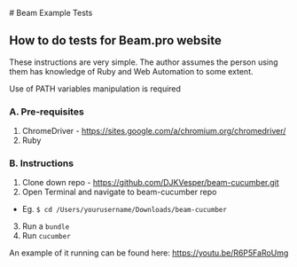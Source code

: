 # Beam Example Tests

## How to do tests for Beam.pro website

These instructions are very simple. The author assumes the person using them has knowledge of Ruby and Web Automation to some extent.

Use of PATH variables manipulation is required

### A. Pre-requisites
1. ChromeDriver - https://sites.google.com/a/chromium.org/chromedriver/
2. Ruby

### B. Instructions
1. Clone down repo - https://github.com/DJKVesper/beam-cucumber.git
2. Open Terminal and navigate to beam-cucumber repo
  * Eg. `$ cd /Users/yourusername/Downloads/beam-cucumber`
3. Run a `bundle`
4. Run `cucumber`


An example of it running can be found here: https://youtu.be/R6P5FaRoUmg
